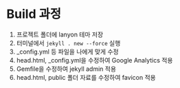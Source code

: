 # Build 과정
1. 프로젝트 폴더에 lanyon 테마 저장
2. 터미널에서 `jekyll . new --force` 실행
3. _config.yml 등 파일을 나에게 맞게 수정
4. head.html, _config.yml을 수정하여 Google Analytics 적용
5. Gemfile을 수정하여 jekyll admin 적용
6. head.html, public 폴더 자료를 수정하여 favicon 적용
   